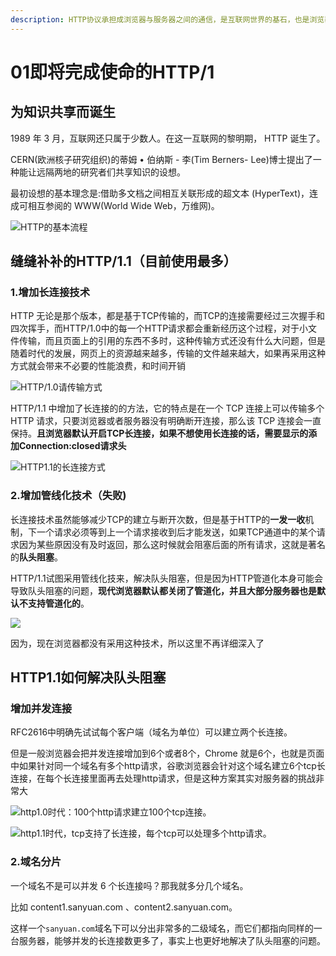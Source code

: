 ```yaml
---
description: HTTP协议承担成浏览器与服务器之间的通信，是互联网世界的基石，也是浏览器中最重要且使用最多的协议
---
```


# 01即将完成使命的HTTP/1

## 为知识共享而诞生

1989 年 3 月，互联网还只属于少数人。在这一互联网的黎明期， HTTP 诞生了。

CERN\(欧洲核子研究组织\)的蒂姆 • 伯纳斯 - 李\(Tim Berners- Lee\)博士提出了一种能让远隔两地的研究者们共享知识的设想。

最初设想的基本理念是:借助多文档之间相互关联形成的超文本 \(HyperText\)，连成可相互参阅的 WWW\(World Wide Web，万维网\)。

![HTTP&#x7684;&#x57FA;&#x672C;&#x6D41;&#x7A0B;](../../../.gitbook/assets/image%20%2891%29.png)

## 缝缝补补的HTTP/1.1（目前使用最多）

### 1.增加长连接技术

HTTP 无论是那个版本，都是基于TCP传输的，而TCP的连接需要经过三次握手和四次挥手，而HTTP/1.0中的每一个HTTP请求都会重新经历这个过程，对于小文件传输，而且页面上的引用的东西不多时，这种传输方式还没有什么大问题，但是随着时代的发展，网页上的资源越来越多，传输的文件越来越大，如果再采用这种方式就会带来不必要的性能浪费，和时间开销

![HTTP/1.0&#x8BF7;&#x4F20;&#x8F93;&#x65B9;&#x5F0F;](../../../.gitbook/assets/image%20%2893%29.png)

HTTP/1.1 中增加了长连接的的方法，它的特点是在一个 TCP 连接上可以传输多个 HTTP 请求，只要浏览器或者服务器没有明确断开连接，那么该 TCP 连接会一直保持。**且浏览器默认开启TCP长连接，如果不想使用长连接的话，需要显示的添加Connection:closed请求头**

![HTTP1.1&#x7684;&#x957F;&#x8FDE;&#x63A5;&#x65B9;&#x5F0F;](../../../.gitbook/assets/image%20%2888%29.png)

### 2.增加管线化技术（失败\)

长连接技术虽然能够减少TCP的建立与断开次数，但是基于HTTP的**一发一收**机制，下一个请求必须等到上一个请求接收到后才能发送，如果TCP通道中的某个请求因为某些原因没有及时返回，那么这时候就会阻塞后面的所有请求，这就是著名的**队头阻塞**。

HTTP/1.1试图采用管线化技来，解决队头阻塞，但是因为HTTP管道化本身可能会导致队头阻塞的问题，**现代浏览器默认都关闭了管道化，并且大部分服务器也是默认不支持管道化的**。

![](../../../.gitbook/assets/image%20%2896%29.png)

因为，现在浏览器都没有采用这种技术，所以这里不再详细深入了

## HTTP1.1如何解决队头阻塞

### 增加并发连接

RFC2616中明确先试试每个客户端（域名为单位）可以建立两个长连接。

但是一般浏览器会把并发连接增加到6个或者8个，Chrome 就是6个，也就是页面中如果针对同一个域名有多个http请求，谷歌浏览器会针对这个域名建立6个tcp长连接，在每个长连接里面再去处理http请求，但是这种方案其实对服务器的挑战非常大

![http1.0&#x65F6;&#x4EE3;&#xFF1A;100&#x4E2A;http&#x8BF7;&#x6C42;&#x5EFA;&#x7ACB;100&#x4E2A;tcp&#x8FDE;&#x63A5;&#x3002;](../../../.gitbook/assets/image%20%2890%29.png)

![http1.1&#x65F6;&#x4EE3;&#xFF0C;tcp&#x652F;&#x6301;&#x4E86;&#x957F;&#x8FDE;&#x63A5;&#xFF0C;&#x6BCF;&#x4E2A;tcp&#x53EF;&#x4EE5;&#x5904;&#x7406;&#x591A;&#x4E2A;http&#x8BF7;&#x6C42;&#x3002;](../../../.gitbook/assets/image%20%2895%29.png)

### 2.域名分片

一个域名不是可以并发 6 个长连接吗？那我就多分几个域名。

比如 content1.sanyuan.com 、content2.sanyuan.com。

这样一个`sanyuan.com`域名下可以分出非常多的二级域名，而它们都指向同样的一台服务器，能够并发的长连接数更多了，事实上也更好地解决了队头阻塞的问题。

